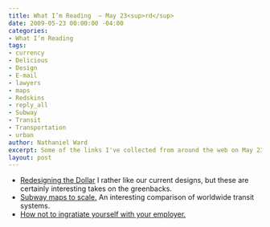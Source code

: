 ```yaml
---
title: What I’m Reading  — May 23<sup>rd</sup>
date: 2009-05-23 00:00:00 -04:00
categories:
- What I’m Reading
tags:
- currency
- Delicious
- Design
- E-mail
- lawyers
- maps
- Redskins
- reply_all
- Subway
- Transit
- Transportation
- urban
author: Nathaniel Ward
excerpt: Some of the links I've collected from around the web on May 23rd
layout: post
---
```


  * [Redesigning the Dollar][1] I rather like our current designs, but these are certainly interesting takes on the greenbacks.
  * [Subway maps to scale.][2] An interesting comparison of worldwide transit systems.
  * [How not to ingratiate yourself with your employer.][3]

 [1]: http://richardsmith.posterous.com/dollar-redeign-michael-tyznik
 [2]: http://www.fakeisthenewreal.org/subway/
 [3]: http://abovethelaw.com/2009/05/quinn_emanuel_redskins_reservations.php